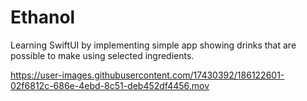# Ethanol

Learning SwiftUI by implementing simple app showing drinks that are possible to make using selected ingredients.





https://user-images.githubusercontent.com/17430392/186122601-02f6812c-686e-4ebd-8c51-deb452df4456.mov


